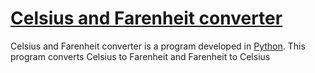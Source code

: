 <h1><u><b>Celsius and Farenheit converter</b></u></h1>
Celsius and Farenheit converter is a program developed in <a href="https://www.python.org">Python</a>.
This program converts Celsius to Farenheit and Farenheit to Celsius
